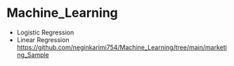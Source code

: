 # Machine_Learning
* Logistic Regression
* Linear Regression
https://github.com/neginkarimi754/Machine_Learning/tree/main/marketing_Sample
